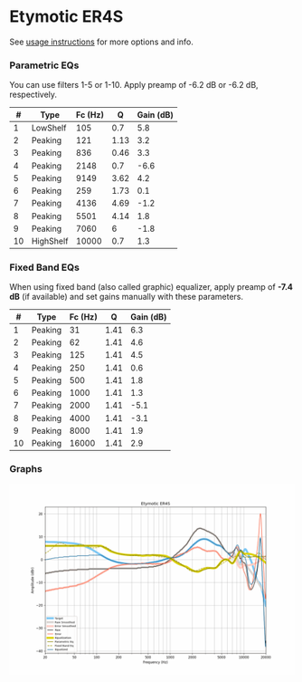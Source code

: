 # Etymotic ER4S
See [usage instructions](https://github.com/jaakkopasanen/AutoEq#usage) for more options and info.

### Parametric EQs
You can use filters 1-5 or 1-10. Apply preamp of -6.2 dB or -6.2 dB, respectively.

|   # | Type      |   Fc (Hz) |    Q |   Gain (dB) |
|-----|-----------|-----------|------|-------------|
|   1 | LowShelf  |       105 | 0.7  |         5.8 |
|   2 | Peaking   |       121 | 1.13 |         3.2 |
|   3 | Peaking   |       836 | 0.46 |         3.3 |
|   4 | Peaking   |      2148 | 0.7  |        -6.6 |
|   5 | Peaking   |      9149 | 3.62 |         4.2 |
|   6 | Peaking   |       259 | 1.73 |         0.1 |
|   7 | Peaking   |      4136 | 4.69 |        -1.2 |
|   8 | Peaking   |      5501 | 4.14 |         1.8 |
|   9 | Peaking   |      7060 | 6    |        -1.8 |
|  10 | HighShelf |     10000 | 0.7  |         1.3 |

### Fixed Band EQs
When using fixed band (also called graphic) equalizer, apply preamp of **-7.4 dB** (if available) and set gains manually with these parameters.

|   # | Type    |   Fc (Hz) |    Q |   Gain (dB) |
|-----|---------|-----------|------|-------------|
|   1 | Peaking |        31 | 1.41 |         6.3 |
|   2 | Peaking |        62 | 1.41 |         4.6 |
|   3 | Peaking |       125 | 1.41 |         4.5 |
|   4 | Peaking |       250 | 1.41 |         0.6 |
|   5 | Peaking |       500 | 1.41 |         1.8 |
|   6 | Peaking |      1000 | 1.41 |         1.3 |
|   7 | Peaking |      2000 | 1.41 |        -5.1 |
|   8 | Peaking |      4000 | 1.41 |        -3.1 |
|   9 | Peaking |      8000 | 1.41 |         1.9 |
|  10 | Peaking |     16000 | 1.41 |         2.9 |

### Graphs
![](./Etymotic%20ER4S.png)
